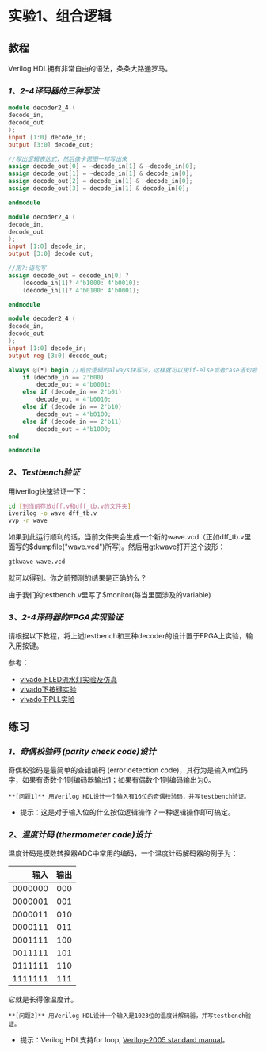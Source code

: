 # 实验1、组合逻辑

## 教程

Verilog HDL拥有非常自由的语法，条条大路通罗马。

### *1、2-4译码器的三种写法*
```Verilog
module decoder2_4 (
decode_in,
decode_out
);
input [1:0] decode_in;
output [3:0] decode_out;

//写出逻辑表达式，然后像卡诺图一样写出来
assign decode_out[0] = ~decode_in[1] & ~decode_in[0];
assign decode_out[1] = ~decode_in[1] & decode_in[0];
assign decode_out[2] = decode_in[1] & ~decode_in[0];
assign decode_out[3] = decode_in[1] & decode_in[0];

endmodule
```

```Verilog
module decoder2_4 (
decode_in,
decode_out
);
input [1:0] decode_in;
output [3:0] decode_out;

//用?:语句写
assign decode_out = decode_in[0] ? 
    (decode_in[1]? 4'b1000: 4'b0010):
    (decode_in[1]? 4'b0100: 4'b0001);

endmodule
```

```Verilog
module decoder2_4 (
decode_in,
decode_out
);
input [1:0] decode_in;
output reg [3:0] decode_out;

always @(*) begin //组合逻辑的always块写法，这样就可以用if-else或者case语句啦
    if (decode_in == 2'b00)
        decode_out = 4'b0001;
    else if (decode_in == 2'b01)
        decode_out = 4'b0010;
    else if (decode_in == 2'b10)
        decode_out = 4'b0100;
    else if (decode_in == 2'b11)
        decode_out = 4'b1000;
end

endmodule
```

### *2、Testbench验证*

用iverilog快速验证一下：
```bash
cd [到当前存放dff.v和dff_tb.v的文件夹]
iverilog -o wave dff_tb.v
vvp -n wave
```
如果到此运行顺利的话，当前文件夹会生成一个新的wave.vcd（正如dff_tb.v里面写的$dumpfile("wave.vcd")所写)。然后用gtkwave打开这个波形：
```bash
gtkwave wave.vcd
```
就可以得到。你之前预测的结果是正确的么？

由于我们的testbench.v里写了$monitor(每当里面涉及的variable)

### *3、2-4译码器的FPGA实现验证*
请根据以下教程，将上述testbench和三种decoder的设计置于FPGA上实验，输入用按键。

参考：
- [vivado下LED流水灯实验及仿真](_static/assets/01.vivado下LED流水灯实验及仿真.pdf)
- [vivado下按键实验](_static/assets/02.vivado下按键实验.pdf)
- [vivado下PLL实验](_static/assets/03.vivado下PLL实验.pdf)

## 练习

### *1、奇偶校验码 (parity check code)设计*

奇偶校验码是最简单的查错编码 (error detection code)，其行为是输入m位码字，如果有奇数个1则编码器输出1；如果有偶数个1则编码输出为0。

```{note}
**[问题1]** 用Verilog HDL设计一个输入有16位的奇偶校验码，并写testbench验证。
```


- 提示：这是对于输入位的什么按位逻辑操作？一种逻辑操作即可搞定。

### *2、温度计码 (thermometer code)设计*

温度计码是模数转换器ADC中常用的编码，一个温度计码解码器的例子为：

|    输入 | 输出 |
| ------: | ---: |
| 0000000 |  000 |
| 0000001 |  001 |
| 0000011 |  010 |
| 0000111 |  011 |
| 0001111 |  100 |
| 0011111 |  101 |
| 0111111 |  110 |
| 1111111 |  111 |

它就是长得像温度计。

```{note}
**[问题2]** 用Verilog HDL设计一个输入是1023位的温度计解码器，并写testbench验证。
```
- 提示：Verilog HDL支持for loop, [Verilog-2005 standard manual](http://staff.ustc.edu.cn/~songch/download/IEEE.1364-2005.pdf)。
